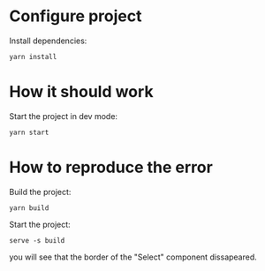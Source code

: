 # Configure project

Install dependencies:

```shell
yarn install
```

# How it should work

Start the project in dev mode:

```shell
yarn start
```

# How to reproduce the error

Build the project:

```shell
yarn build
```

Start the project:

```
serve -s build
```

you will see that the border of the "Select" component dissapeared.
